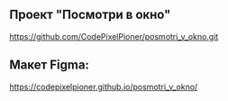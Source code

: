 ## Проект "Посмотри в окно"
https://github.com/CodePixelPioner/posmotri_v_okno.git
## Макет Figma:
https://codepixelpioner.github.io/posmotri_v_okno/
